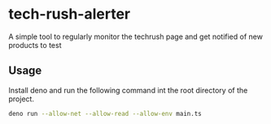 # tech-rush-alerter

A simple tool to regularly monitor the techrush page and get notified of new
products to test

## Usage

Install deno and run the following command int the root directory of the
project.

```bash
deno run --allow-net --allow-read --allow-env main.ts
```

